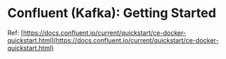 # Confluent (Kafka): Getting Started

Ref: [https://docs.confluent.io/current/quickstart/ce-docker-quickstart.html](https://docs.confluent.io/current/quickstart/ce-docker-quickstart.html)